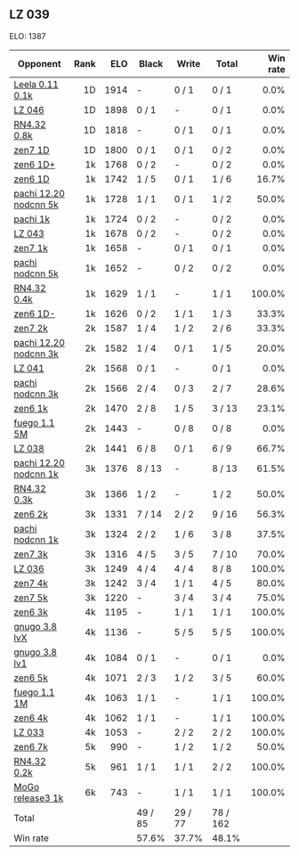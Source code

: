 ## LZ 039 ##

ELO: 1387

Opponent | Rank | ELO | Black | Write | Total | Win rate
---------|-----:|----:|-------|-------|-------|-------:
[Leela 0.11 0.1k](Leela%200.11%200.1k.md) | 1D | 1914 | - | 0 / 1 | 0 / 1 | 0.0%
[LZ 046](LZ%20046.md) | 1D | 1898 | 0 / 1 | - | 0 / 1 | 0.0%
[RN4.32 0.8k](RN4.32%200.8k.md) | 1D | 1818 | - | 0 / 1 | 0 / 1 | 0.0%
[zen7 1D](zen7%201D.md) | 1D | 1800 | 0 / 1 | 0 / 1 | 0 / 2 | 0.0%
[zen6 1D+](zen6%201D+.md) | 1k | 1768 | 0 / 2 | - | 0 / 2 | 0.0%
[zen6 1D](zen6%201D.md) | 1k | 1742 | 1 / 5 | 0 / 1 | 1 / 6 | 16.7%
[pachi 12.20 nodcnn 5k](pachi%2012.20%20nodcnn%205k.md) | 1k | 1728 | 1 / 1 | 0 / 1 | 1 / 2 | 50.0%
[pachi 1k](pachi%201k.md) | 1k | 1724 | 0 / 2 | - | 0 / 2 | 0.0%
[LZ 043](LZ%20043.md) | 1k | 1678 | 0 / 2 | - | 0 / 2 | 0.0%
[zen7 1k](zen7%201k.md) | 1k | 1658 | - | 0 / 1 | 0 / 1 | 0.0%
[pachi nodcnn 5k](pachi%20nodcnn%205k.md) | 1k | 1652 | - | 0 / 2 | 0 / 2 | 0.0%
[RN4.32 0.4k](RN4.32%200.4k.md) | 1k | 1629 | 1 / 1 | - | 1 / 1 | 100.0%
[zen6 1D-](zen6%201D-.md) | 1k | 1626 | 0 / 2 | 1 / 1 | 1 / 3 | 33.3%
[zen7 2k](zen7%202k.md) | 2k | 1587 | 1 / 4 | 1 / 2 | 2 / 6 | 33.3%
[pachi 12.20 nodcnn 3k](pachi%2012.20%20nodcnn%203k.md) | 2k | 1582 | 1 / 4 | 0 / 1 | 1 / 5 | 20.0%
[LZ 041](LZ%20041.md) | 2k | 1568 | 0 / 1 | - | 0 / 1 | 0.0%
[pachi nodcnn 3k](pachi%20nodcnn%203k.md) | 2k | 1566 | 2 / 4 | 0 / 3 | 2 / 7 | 28.6%
[zen6 1k](zen6%201k.md) | 2k | 1470 | 2 / 8 | 1 / 5 | 3 / 13 | 23.1%
[fuego 1.1 5M](fuego%201.1%205M.md) | 2k | 1443 | - | 0 / 8 | 0 / 8 | 0.0%
[LZ 038](LZ%20038.md) | 2k | 1441 | 6 / 8 | 0 / 1 | 6 / 9 | 66.7%
[pachi 12.20 nodcnn 1k](pachi%2012.20%20nodcnn%201k.md) | 3k | 1376 | 8 / 13 | - | 8 / 13 | 61.5%
[RN4.32 0.3k](RN4.32%200.3k.md) | 3k | 1366 | 1 / 2 | - | 1 / 2 | 50.0%
[zen6 2k](zen6%202k.md) | 3k | 1331 | 7 / 14 | 2 / 2 | 9 / 16 | 56.3%
[pachi nodcnn 1k](pachi%20nodcnn%201k.md) | 3k | 1324 | 2 / 2 | 1 / 6 | 3 / 8 | 37.5%
[zen7 3k](zen7%203k.md) | 3k | 1316 | 4 / 5 | 3 / 5 | 7 / 10 | 70.0%
[LZ 036](LZ%20036.md) | 3k | 1249 | 4 / 4 | 4 / 4 | 8 / 8 | 100.0%
[zen7 4k](zen7%204k.md) | 3k | 1242 | 3 / 4 | 1 / 1 | 4 / 5 | 80.0%
[zen7 5k](zen7%205k.md) | 3k | 1220 | - | 3 / 4 | 3 / 4 | 75.0%
[zen6 3k](zen6%203k.md) | 4k | 1195 | - | 1 / 1 | 1 / 1 | 100.0%
[gnugo 3.8 lvX](gnugo%203.8%20lvX.md) | 4k | 1136 | - | 5 / 5 | 5 / 5 | 100.0%
[gnugo 3.8 lv1](gnugo%203.8%20lv1.md) | 4k | 1084 | 0 / 1 | - | 0 / 1 | 0.0%
[zen6 5k](zen6%205k.md) | 4k | 1071 | 2 / 3 | 1 / 2 | 3 / 5 | 60.0%
[fuego 1.1 1M](fuego%201.1%201M.md) | 4k | 1063 | 1 / 1 | - | 1 / 1 | 100.0%
[zen6 4k](zen6%204k.md) | 4k | 1062 | 1 / 1 | - | 1 / 1 | 100.0%
[LZ 033](LZ%20033.md) | 4k | 1053 | - | 2 / 2 | 2 / 2 | 100.0%
[zen6 7k](zen6%207k.md) | 5k | 990 | - | 1 / 2 | 1 / 2 | 50.0%
[RN4.32 0.2k](RN4.32%200.2k.md) | 5k | 961 | 1 / 1 | 1 / 1 | 2 / 2 | 100.0%
[MoGo release3 1k](MoGo%20release3%201k.md) | 6k | 743 | - | 1 / 1 | 1 / 1 | 100.0%
Total | | | 49 / 85 | 29 / 77 | 78 / 162 | 
Win rate| | | 57.6% | 37.7% | 48.1% | 
